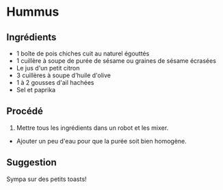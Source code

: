 # Hummus

## Ingrédients

* 1 boîte de pois chiches cuit au naturel égouttés
* 1 cuillère à soupe de purée de sésame ou graines de sésame écrasées
* Le jus d'un petit citron
* 3 cuillères à soupe d'huile d'olive
* 1 à 2 gousses d'ail hachées
* Sel et paprika

## Procédé

1. Mettre tous les ingrédients dans un robot et les mixer.
- Ajouter un peu d'eau pour que la purée soit bien homogène.

## Suggestion

Sympa sur des petits toasts!
